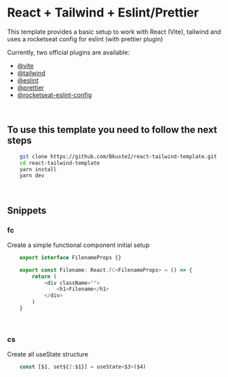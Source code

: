# React + Tailwind + Eslint/Prettier

This template provides a basic setup to work with React (Vite), tailwind and uses a rocketseat config for eslint (with prettier plugin)

Currently, two official plugins are available:

- [@vite](https://vitejs.dev/)
- [@tailwind](https://tailwindcss.com/docs/guides/vite)
- [@eslint](https://eslint.org/)
- [@prettier](https://prettier.io/)
- [@rocketseat-eslint-config](https://github.com/Rocketseat/eslint-config-rocketseat.git)

<br/>

## To use this template you need to follow the next steps

```bash
	git clone https://github.com/Bkuste2/react-tailwind-template.git
	cd react-tailwind-template
	yarn install
	yarn dev
```

<br/>

## Snippets

### fc

Create a simple functional component initial setup

```javascript
	export interface FilenameProps {}

	export const Filename: React.FC<FilenameProps> = () => {
		return (
			<div className="">
				<h1>Filename</h1>
			</div>
		)
	}
```

<br/>

### cs

Create all useState structure

```javascript
	const [$1, set${2:$1}] = useState<$3>($4)
```